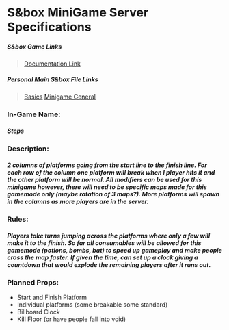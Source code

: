 # S&box MiniGame Server Specifications

##### S&box Game Links
> [Documentation Link](https://wiki.facepunch.com/sbox/)

##### Personal Main S&box File Links
> [Basics](https://github.com/Plyons614/Sbox-Documentation-/blob/main/s%26boxBasics.md)
> [Minigame General](https://github.com/Plyons614/Sbox-Documentation-/blob/main/s%26boxMiniGameServerInfo.md)

### In-Game Name:
##### Steps

### Description:
##### 2 columns of platforms going from the start line to the finish line. For each row of the column one platform will break when I player hits it and the other platform will be normal. All modifiers can be used for this minigame however, there will need to be specific maps made for this gamemode only (maybe rotation of 3 maps?). More platforms will spawn in the columns as more players are in the server. 

### Rules:
##### Players take turns jumping across the platforms where only a few will make it to the finish. So far all consumables will be allowed for this gamemode (potions, bombs, bat) to speed up gameplay and make people cross the map faster. If given the time, can set up a clock giving a countdown that would explode the remaining players after it runs out.

### Planned Props:
- Start and Finish Platform
- Individual platforms (some breakable some standard)
- Billboard Clock 
- Kill Floor (or have people fall into void)

